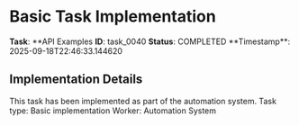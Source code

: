# Basic Task Implementation

**Task**: **API Examples
**ID**: task_0040
**Status**: COMPLETED
**Timestamp\*\*: 2025-09-18T22:46:33.144620

## Implementation Details

This task has been implemented as part of the automation system.
Task type: Basic implementation
Worker: Automation System
